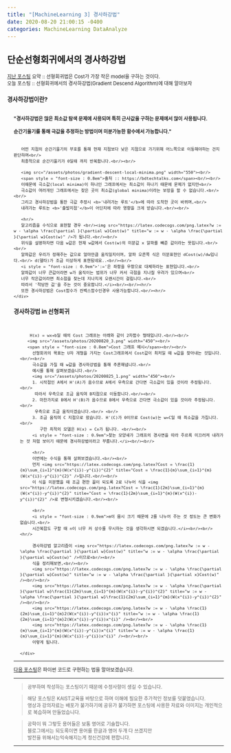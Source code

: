 ```yaml
---
title: "[MachineLearning 3] 경사하강법"
date: 2020-08-20 21:00:15 -0400
categories: MachineLearning DataAnalyze
---
```


## 단순선형회귀에서의 경사하강법

<div style = "font-size :0.8em">
  <a href = "https://can019.github.io/machinelearning/dataanalyze/MachineLearning-AI-2/">지난 포스팅</a> 요약 :: 선형회귀법은 Cost가 가장 작은 model을 구하는 것이다. <br/>
  오늘 포스팅 :: 선형회귀에서의 경사하강법(Gradient Descend Algorithm)에 대해 알아보자
  <div>
    <h3 style = "font-size :1.2em"> 경사하강법이란?</h3><br/>
    <div style = "margin-left : 3%">
       <b>"경사하강법은 많은 최소값 탐색 문제에 사용되며 특히 근사값을 구하는 문제에서 많이 사용됩니다.<br/><br/>
       순간기울기를 통해 극값을 추정하는 방법이며 미분가능한 함수에서 가능합니다."</b><br/><br/>
       
       어떤 지점의 순간기울기의 부호를 통해 현재 지점보다 낮은 지점으로 가기위해 어느쪽으로 이동해야하는 건지 판단하며<br/>
       최종적으로 순간기울기가 0일때 까지 반복합니다.<br/><br/>

       <img src="/assets/photos/gradient-descent-local-minima.png" width="550"><br/>
       <span style = "font-size : 0.8em">출처 :: https://bdtechtalks.com</span><br/><br/>
       이때문에 극소값(local minima)이 하나인 그래프에서는 최소값이 하나기 때문에 문제가 없지만<br/>
       극소값이 여러개인 그래프에서는 찾은 곳이 최소값(global minima)이라는 보장을 할 수 없습니다.<br/><br/>
       그리고 경사하강법을 통한 극값 추정시 <b>'내려가는 루트'</b>에 따라 도착한 곳이 바뀌며,<br/>
       내려가는 루트는 <b>'출발지점'</b>이 어딘지에 따라 영향을 크게 받습니다.<br/><br/>
       
       <hr/>
       알고리즘을 수식으로 표현할 경우 <br/><img src="https://latex.codecogs.com/png.latex?w := w - \alpha \frac{\partial }{\partial w}Cost(w)" title="w := w - \alpha \frac{\partial }{\partial w}Cost(w)" />가 됩니다.<br/><br/>
       위식을 설명하자면 다음 w값은 현재 w값에서 Cost(w)의 미분값 x 알파를 빼준 값이라는 뜻입니다.<br/><br/>
       알파값은 우리가 정해주는 값으로 얼마만큼 움직일지이며, 알파 오른쪽 식은 미분표현인 dCost(w)/dw입니다.<br/> d(델타)가 조금 이상하게 표현됬네요..<br/><br/>
       <i style = "font-size : 0.9em">':='은 좌항을 우항으로 대체하라는 표현입니다.<br/>
       알파값이 너무 큰값이라면 w가 움직이는 범위가 너무 커서 극점을 지나칠 우려가 있으며<br/>
       너무 작은값이라면 최소점을 찾는데 지나치게 오랜시간이 걸립니다.<br/>
       따라서 '적당한 값'을 주는 것이 중요합니다.</i><br/><br/><hr/>
       또한 경사하강법은 Cost함수가 컨벡스함수인경우 사용가능합니다.<br/><hr/>
    </div>
    
  <div>
    <h3 style = "font-size :1.2em"> 경사하강법 in 선형회귀</h3><br/>
    <div style = "margin-left : 3%">
        
        H(x) = wx+b일 때의 Cost 그래프는 아래와 같이 2차함수 형태입니다.<br/><br/>
       <img src="/assets/photos/20200820_3.png" width="450"><br/>
       <span style = "font-size : 0.8em">Cost 그래프 예시</span><br/><br/>
         선형회귀의 목표는 U자 개형을 가지는 Cost그래프에서 Cost값이 최저일 때 w값을 찾아내는 것입니다.<br/><br/>
         극소값을 가질 때 w값을 경사하강법을 통해 추론해냅니다.<br/>
         예시를 통해 살펴보겠습니다.<br/>
         <img src="/assets/photos/20200825_1.png" width="450"><br/>
         1. 시작점인 A에서 H'(A)가 음수므로 A에서 우측으로 간다면 극소값이 있을 것이라 추정됩니다.<br/>
          따라서 우측으로 조금 움직여 B지점으로 이동합니다.<br/><br/>
         2. 마찬가지로 B에서 H'(B)가 음수므로 B에서 우측으로 간다면 극소값이 있을 것이라 추정됩니다.<br/>
          우측으로 조금 움직이겠습니다.<br/> <br/> 
         3. 조금 움직여 C 지점으로 왔습니다. H'(C)가 0이므로 Cost(w)는 w=C일 때 최소값을 가집니다.<br/>
            구한 최적의 모델은 H(x) = Cx가 됩니다. <br/><br/>
         <i style = "font-size : 0.9em">찾는 모양새가 그래프의 경사면을 따라 주르륵 미끄러져 내려가는 것 처럼 보이기 때문에 경사하강법이라고 부릅니다.</i><br/><br/>
        
         <hr/>
         이번에는 수식을 통해 살펴보겠습니다.<br/><br/>
         먼저 <img src="https://latex.codecogs.com/png.latex?Cost = \frac{1}{m}\sum_{i=1}^{m}(W(x^{i})-y^{i})^{2}" title="Cost = \frac{1}{m}\sum_{i=1}^{m}(W(x^{i})-y^{i})^{2}" />입니다.<br/><br/>
         이 식을 미분했을 때 조금 편한 꼴이 되도록 2로 나누어 식을 <img src="https://latex.codecogs.com/png.latex?Cost = \frac{1}{2m}\sum_{i=1}^{m}(W(x^{i})-y^{i})^{2}" title="Cost = \frac{1}{2m}\sum_{i=1}^{m}(W(x^{i})-y^{i})^{2}" />로 변형시키겠습니다.<br/><br/>
         
         <br/>
         <i style = "font-size : 0.9em">m이 몹시 크기 때문에 2를 나누어 주는 것 정도는 큰 변화가 없습니다.<br/>
         시간복잡도 구할 때 n이 너무 커 상수를 무시하는 것을 생각하시면 되겠습니다.</i><br/><br/><hr/>
        
         경사하강법 알고리즘이 <img src="https://latex.codecogs.com/png.latex?w := w - \alpha \frac{\partial }{\partial w}Cost(w)" title="w := w - \alpha \frac{\partial }{\partial w}Cost(w)" />이므로<br/><br/>
         식을 정리해보면,<br/><br/>
         <img src="https://latex.codecogs.com/png.latex?w := w - \alpha \frac{\partial }{\partial w}Cost(w)" title="w := w - \alpha \frac{\partial }{\partial x}Cost(w)" /><br/><br/>
         <img src="https://latex.codecogs.com/png.latex?w := w - \alpha \frac{\partial }{\partial w}\frac{1}{2m}\sum_{i=1}^{m}(W(x^{i})-y^{i})^{2}" title="w := w - \alpha \frac{\partial }{\partial w}\frac{1}{2m}\sum_{i=1}^{m}(W(x^{i})-y^{i})^{2}" /><br/><br/>
         <img src="https://latex.codecogs.com/png.latex?w := w - \alpha \frac{1}{2m}\sum_{i=1}^{m}2(W(x^{i})-y^{i})x^{i}" title="w := w - \alpha \frac{1}{2m}\sum_{i=1}^{m}2(W(x^{i})-y^{i})x^{i}" /><br/><br/>
         <img src="https://latex.codecogs.com/png.latex?w := w - \alpha \frac{1}{m}\sum_{i=1}^{m}(W(x^{i})-y^{i})x^{i}" title="w := w - \alpha \frac{1}{m}\sum_{i=1}^{m}(W(x^{i})-y^{i})x^{i}" /><br/><br/>
         이렇게 됩니다.
        
    </div>
  </div>
 </div>
 <hr/>
<a href = "">다음 포스팅</a>은 파이썬 코드로 구현하는 법을 알아보겠습니다.<hr/>
   <blockquote> 공부하며 작성하는 포스팅이기 때문에 수정사항이 생길 수 있습니다. </blockquote>
  <blockquote>해당 포스팅은 KAIST교육을 바탕으로 하며 이해에 필요한 추가적인 정보를 덧붙였습니다.<br/>
  영상과 강의자료는 배포가 불가하기에 공유가 불가하면 포스팅에 사용한 자료와 이미지는 개인적으로 복습하며 만들었습니다. </blockquote>
  <blockquote> 공학이 뭐 그렇듯 용어들은 보통 영어로 기술합니다.<br/>
    블로그에서는 되도록이면 용어를 한글과 영어 두개 다 쓰겠지만<br/>
    발전을 위해서는익숙해지는게 정신건강에 편합니다.
  </blockquote>
  <hr/>
</div>
